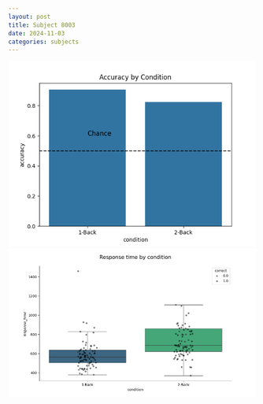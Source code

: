 ```yaml
---
layout: post
title: Subject 8003
date: 2024-11-03
categories: subjects
---
```


![](data/8003/run-9/8003_ATS_acc.png)
![](data/8003/run-9/8003_ATS_rt.png)
